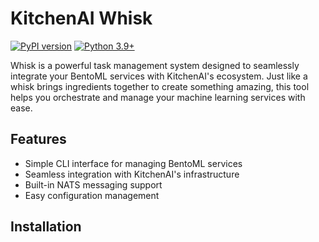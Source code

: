 # KitchenAI Whisk

[![PyPI version](https://badge.fury.io/py/whisk.svg)](https://badge.fury.io/py/whisk)
[![Python 3.9+](https://img.shields.io/badge/python-3.9+-blue.svg)](https://www.python.org/downloads/)

Whisk is a powerful task management system designed to seamlessly integrate your BentoML services with KitchenAI's ecosystem. Just like a whisk brings ingredients together to create something amazing, this tool helps you orchestrate and manage your machine learning services with ease.

## Features

- Simple CLI interface for managing BentoML services
- Seamless integration with KitchenAI's infrastructure
- Built-in NATS messaging support
- Easy configuration management

## Installation
